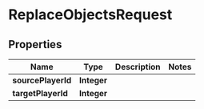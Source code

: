 

# ReplaceObjectsRequest


## Properties

| Name | Type | Description | Notes |
|------------ | ------------- | ------------- | -------------|
|**sourcePlayerId** | **Integer** |  |  |
|**targetPlayerId** | **Integer** |  |  |



